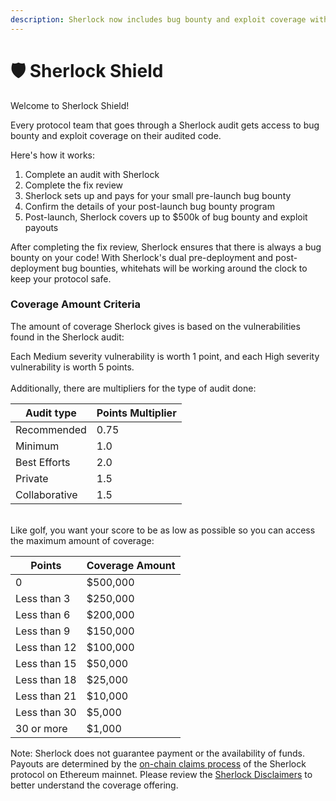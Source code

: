 ```yaml
---
description: Sherlock now includes bug bounty and exploit coverage with every audit
---
```


# 🛡️ Sherlock Shield

Welcome to Sherlock Shield!

Every protocol team that goes through a Sherlock audit gets access to bug bounty and exploit coverage on their audited code.&#x20;

Here's how it works:

1. Complete an audit with Sherlock
2. Complete the fix review
3. Sherlock sets up and pays for your small pre-launch bug bounty
4. Confirm the details of your post-launch bug bounty program
5. Post-launch, Sherlock covers up to $500k of bug bounty and exploit payouts

After completing the fix review, Sherlock ensures that there is always a bug bounty on your code! With Sherlock's dual pre-deployment and post-deployment bug bounties, whitehats will be working around the clock to keep your protocol safe.&#x20;

### Coverage Amount Criteria

The amount of coverage Sherlock gives is based on the vulnerabilities found in the Sherlock audit:

Each Medium severity vulnerability is worth 1 point, and each High severity vulnerability is worth 5 points. \
\
Additionally, there are multipliers for the type of audit done:

| Audit type    | Points Multiplier |
| ------------- | ----------------- |
| Recommended   | 0.75              |
| Minimum       | 1.0               |
| Best Efforts  | 2.0               |
| Private       | 1.5               |
| Collaborative | 1.5               |

\
Like golf, you want your score to be as low as possible so you can access the maximum amount of coverage:

| Points       | Coverage Amount |
| ------------ | --------------- |
| 0            | $500,000        |
| Less than 3  | $250,000        |
| Less than 6  | $200,000        |
| Less than 9  | $150,000        |
| Less than 12 | $100,000        |
| Less than 15 | $50,000         |
| Less than 18 | $25,000         |
| Less than 21 | $10,000         |
| Less than 30 | $5,000          |
| 30 or more   | $1,000          |

Note: Sherlock does not guarantee payment or the availability of funds. Payouts are determined by the [on-chain claims process](claims/) of the Sherlock protocol on Ethereum mainnet. Please review the [Sherlock Disclaimers](../disclaimers.md) to better understand the coverage offering.&#x20;
